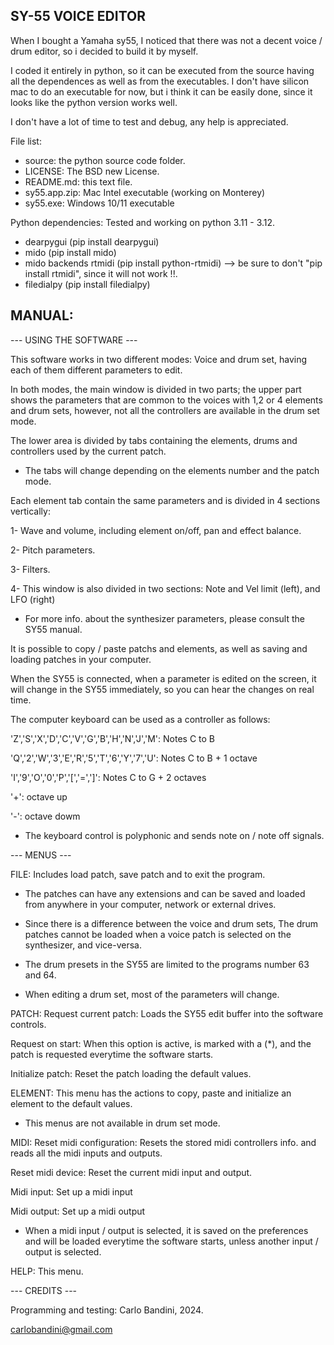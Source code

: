 SY-55 VOICE EDITOR
------------------

When I bought a Yamaha sy55, I noticed that there was not a decent voice / drum editor, so i decided to build it by myself.

I coded it entirely in python, so it can be executed from the source having all the dependences as well as from the executables. I don't have silicon mac to do an executable for now, but i think it can be easily done, since it looks like the python version works well.

I don't have a lot of time to test and debug, any help is appreciated.

File list:
* source: the python source code folder.
* LICENSE: The BSD new License.
* README.md: this text file.
* sy55.app.zip: Mac Intel executable (working on Monterey)
* sy55.exe: Windows 10/11 executable

Python dependencies:
Tested and working on python 3.11 - 3.12.
* dearpygui (pip install dearpygui)
* mido (pip install mido)
* mido backends rtmidi (pip install python-rtmidi) --> be sure to don't "pip install rtmidi", since it will not work !!.
* filedialpy (pip install filedialpy)

MANUAL:
-------

--- USING THE SOFTWARE --- 

This software works in two different modes: Voice and drum set, having each of them different parameters to edit.

In both modes, the main window is divided in two parts; the upper part shows the parameters that are common to the voices with 1,2 or 4 elements and drum sets, 
however, not all the controllers are available in the drum set mode.

The lower area is divided by tabs containing the elements, drums and controllers used by the current patch.

* The tabs will change depending on the elements number and the patch mode.

Each element tab contain the same parameters and is divided in 4 sections vertically: 

1- Wave and volume, including element on/off, pan and effect balance.

2- Pitch parameters.

3- Filters.

4- This window is also divided in two sections: Note and Vel limit (left), and LFO (right)

* For more info. about the synthesizer parameters, please consult the SY55 manual.

It is possible to copy / paste patchs and elements, as well as saving and loading patches in your computer.

When the SY55 is connected, when a parameter is edited on the screen, it will change in the SY55 immediately, so you can hear the changes on real time.

The computer keyboard can be used as a controller as follows: 

'Z','S','X','D','C','V','G','B','H','N','J','M': Notes C to B

'Q','2','W','3','E','R','5','T','6','Y','7','U': Notes C to B + 1 octave

'I','9','O','0','P','[','=',']': Notes C to G + 2 octaves

'+': octave up

'-': octave dowm

* The keyboard control is polyphonic and sends note on / note off signals.

--- MENUS --- 

FILE: 
Includes load patch, save patch and to exit the program.

* The patches can have any extensions and can be saved and loaded from anywhere in your computer, network or external drives.

* Since there is a difference between the voice and drum sets, The drum patches cannot be loaded when a voice patch is selected on the synthesizer, and vice-versa.

* The drum presets in the SY55 are limited to the programs number 63 and 64.

* When editing a drum set, most of the parameters will change.

PATCH:
Request current patch: Loads the SY55 edit buffer into the software controls.

Request on start: When this option is active, is marked with a (*), and the patch is requested everytime the software starts.

Initialize patch: Reset the patch loading the default values.

ELEMENT:
This menu has the actions to copy, paste and initialize an element to the default values. 

* This menus are not available in drum set mode.

MIDI:
Reset midi configuration: Resets the stored midi controllers info. and reads all the midi inputs and outputs.

Reset midi device: Reset the current midi input and output.

Midi input: Set up a midi input

Midi output: Set up a midi output

* When a midi input / output is selected, it is saved on the preferences and will be loaded everytime the software starts, unless another
input / output is selected.

HELP: This menu.

--- CREDITS ---

Programming and testing: Carlo Bandini, 2024.

carlobandini@gmail.com
